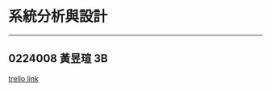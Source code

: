 # 系統分析與設計 #


----------
## 0224008 黃昱瑄 3B  ##
[trello link](https://trello.com/b/Ux7FerOI/trello "trello link")